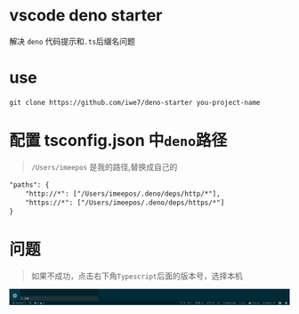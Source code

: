 # vscode deno starter

解决 `deno` 代码提示和`.ts`后缀名问题

# use

```
git clone https://github.com/iwe7/deno-starter you-project-name

```

# 配置 tsconfig.json 中`deno`路径

> `/Users/imeepos` 是我的路径,替换成自己的

```
"paths": {
    "http://*": ["/Users/imeepos/.deno/deps/http/*"],
    "https://*": ["/Users/imeepos/.deno/deps/https/*"]
}
```

# 问题

> 如果不成功，点击右下角`Typescript`后面的版本号，选择本机

![图片](./dest.jpg)
